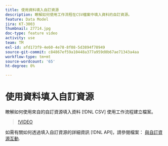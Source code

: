 ```yaml
---
title: 使用資料填入自訂資源
description: 瞭解如何使用工作流程在CSV檔案中填入資料的自訂資源。
feature: Data Model
jira: KT-3003
thumbnail: 27714.jpg
doc-type: feature video
activity: use
team: TM
exl-id: afd173f9-4e60-4e78-8f08-5d3894f78949
source-git-commit: c84867ef59a10448a377a959d0b67ae71343a4aa
workflow-type: tm+mt
source-wordcount: '65'
ht-degree: 0%

---
```


# 使用資料填入自訂資源

瞭解如何使用來自的自訂資源填入資料 [!DNL CSV] 使用工作流程建立檔案。

>[!VIDEO](https://video.tv.adobe.com/v/27714?quality=9)

如需有關如何透過填入自訂資源的詳細資訊 [!DNL API]，請參閱檔案： [與自訂資源互動](https://experienceleague.adobe.com/docs/campaign-standard/using/working-with-apis/interacting-with-custom-resources.html).
